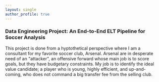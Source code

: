 ```yaml
---
layout: single
author_profile: true
---
```


### Data Engineering Project: An End-to-End ELT Pipeline for Soccer Analysis

This project is done from a hyptothetical perspective where I am a consultant for my favorite soccer club, Arsenal. Arsenal are in desperate need of an "attacker", an offensive forward whose main job is to score goals, but they have budgetary constraints. My job is to identify the ideal value candidate; a player who is young, highly efficient, and up-and-coming, who does not command a big transfer fee from the selling club.
